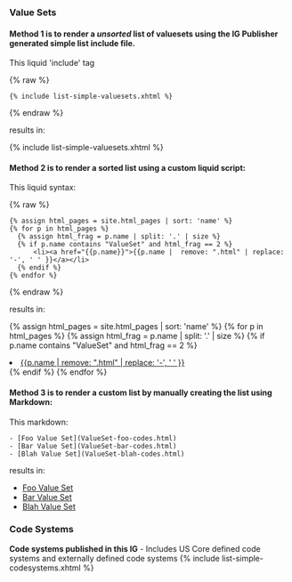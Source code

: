
### Value Sets

#### Method 1 is to render a *unsorted* list of valuesets using the IG Publisher generated simple list include file.

This liquid 'include' tag

{% raw %}
~~~
{% include list-simple-valuesets.xhtml %}
~~~
{% endraw %}


results in:

{% include list-simple-valuesets.xhtml %}

#### Method 2 is to render a sorted list using a custom liquid script:

This liquid syntax:

{% raw %}
~~~
{% assign html_pages = site.html_pages | sort: 'name' %}
{% for p in html_pages %}
  {% assign html_frag = p.name | split: '.' | size %}
  {% if p.name contains "ValueSet" and html_frag == 2 %}
      <li><a href="{{p.name}}">{{p.name |  remove: ".html" | replace: '-', ' ' }}</a></li>
  {% endif %}
{% endfor %}
~~~
{% endraw %}

results in:

{% assign html_pages = site.html_pages | sort: 'name' %}
{% for p in html_pages %}
{% assign html_frag = p.name | split: '.' | size %}
{% if p.name contains "ValueSet" and html_frag == 2 %}
  <li><a href="{{p.name}}">{{p.name |  remove: ".html" | replace: '-', ' ' }}</a></li>
{% endif %}
{% endfor %}


#### Method 3 is to render a custom list by manually creating the list using Markdown:

This markdown:

~~~
- [Foo Value Set](ValueSet-foo-codes.html)
- [Bar Value Set](ValueSet-bar-codes.html)
- [Blah Value Set](ValueSet-blah-codes.html)
~~~

results in:

- [Foo Value Set](#)
- [Bar Value Set](#)
- [Blah Value Set](#)

### Code Systems

**Code systems published in this IG** - Includes US Core defined code systems and externally defined code systems
{% include list-simple-codesystems.xhtml %}

